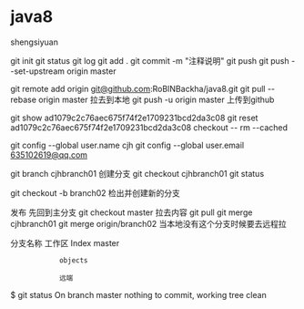 # java8
shengsiyuan

git init
git status
git log
git add .
git commit -m "注释说明"
git push
git push --set-upstream origin master

git remote add origin git@github.com:RoBINBackha/java8.git
git pull --rebase origin master 拉去到本地
git push -u origin master 上传到github

git show ad1079c2c76aec675f74f2e1709231bcd2da3c08 
git reset ad1079c2c76aec675f74f2e1709231bcd2da3c08
checkout --<file>
rm --cached


git config --global user.name cjh
git config --global user.email 635102619@qq.com


git branch cjhbranch01 创建分支
git checkout cjhbranch01
git status

git checkout -b branch02 检出并创建新的分支

发布
先回到主分支
git checkout master
拉去内容
git pull
git merge cjhbranch01 
git merge origin/branch02 当本地没有这个分支时候要去远程拉

分支名称
工作区     Index     master


				objects

				远端
				
$ git status
On branch master
nothing to commit, working tree clean
